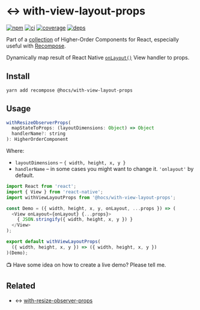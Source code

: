 # :left_right_arrow: with-view-layout-props

[![npm](https://img.shields.io/npm/v/@hocs/with-view-layout-props.svg?style=flat-square)](https://www.npmjs.com/package/@hocs/with-view-layout-props) [![ci](https://img.shields.io/travis/deepsweet/hocs/master.svg?style=flat-square)](https://travis-ci.org/deepsweet/hocs) [![coverage](https://img.shields.io/codecov/c/github/deepsweet/hocs/master.svg?style=flat-square)](https://codecov.io/github/deepsweet/hocs) [![deps](https://david-dm.org/deepsweet/hocs.svg?path=packages/with-view-layout-props&style=flat-square)](https://david-dm.org/deepsweet/hocs?path=packages/with-view-layout-props)

Part of a [collection](https://github.com/deepsweet/hocs) of Higher-Order Components for React, especially useful with [Recompose](https://github.com/acdlite/recompose).

Dynamically map result of React Native [`onLayout()`](https://facebook.github.io/react-native/docs/view.html#onlayout) View handler to props.

## Install

```
yarn add recompose @hocs/with-view-layout-props
```

## Usage

```js
withResizeObserverProps(
  mapStateToProps: (layoutDimensions: Object) => Object
  handlerName?: string
): HigherOrderComponent
```

Where:

* `layoutDimensions` – `{ width, height, x, y }`
* `handlerName` – in some cases you might want to change it. `'onlayout'` by default.

```js
import React from 'react';
import { View } from 'react-native';
import withViewLayoutProps from '@hocs/with-view-layout-props';

const Demo = ({ width, height, x, y, onLayout, ...props }) => (
  <View onLayout={onLayout} {...props}>
    { JSON.stringify({ width, height, x, y }) }
  </View>
);

export default withViewLayoutProps(
  ({ width, height, x, y }) => ({ width, height, x, y })
)(Demo);
```

:tv: Have some idea on how to create a live demo? Please tell me.

## Related

* :left_right_arrow: [with-resize-observer-props](../with-resize-observer-props)

